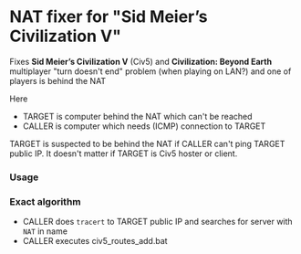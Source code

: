 # NAT fixer for "Sid Meier’s Civilization V"
Fixes **Sid Meier’s Civilization V** (Civ5) and **Civilization: Beyond Earth** multiplayer "turn doesn't end" problem (when playing on LAN?) and one of players is behind the NAT

Here 
* TARGET is computer behind the NAT which can't be reached 
* CALLER is computer which needs (ICMP) connection to TARGET

TARGET is suspected to be behind the NAT if CALLER can't ping TARGET public IP. It doesn't matter if TARGET is Civ5 hoster or client.

### Usage


### Exact algorithm
* CALLER does `tracert` to TARGET public IP and searches for server with `NAT` in name
* CALLER executes civ5_routes_add.bat
